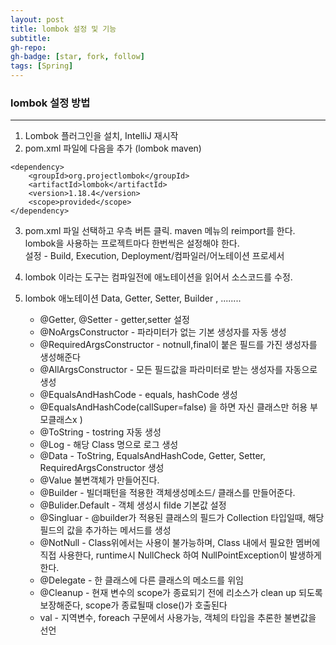 ```yaml
---
layout: post
title: lombok 설정 및 기능
subtitle: 
gh-repo: 
gh-badge: [star, fork, follow]
tags: [Spring]
---
```


### lombok 설정 방법
---

1. Lombok 플러그인을 설치, IntelliJ 재시작  
2. pom.xml 파일에 다음을 추가 (lombok maven)  

~~~
<dependency>
    <groupId>org.projectlombok</groupId>
    <artifactId>lombok</artifactId>
    <version>1.18.4</version>
    <scope>provided</scope>
</dependency>
~~~

3. pom.xml 파일 선택하고 우측 버튼 클릭. maven 메뉴의 reimport를 한다.  
lombok을 사용하는 프로젝트마다 한번씩은 설정해야 한다.  
설정 - Build, Execution, Deployment/컴파일러/어노테이션 프로세서  

4. lombok 이라는 도구는 컴파일전에 애노테이션을 읽어서 소스코드를 수정.  

5. lombok 애노테이션   Data, Getter, Setter, Builder , ........

    - @Getter, @Setter - getter,setter 설정  
    - @NoArgsConstructor - 파라미터가 없는 기본 생성자를 자동 생성
    - @RequiredArgsConstructor - notnull,final이 붙은 필드를 가진 생성자를 생성해준다
    - @AllArgsConstructor - 모든 필드값을 파라미터로 받는 생성자를 자동으로 생성
    - @EqualsAndHashCode - equals, hashCode  생성
    - @EqualsAndHashCode(callSuper=false) 을 하면 자신 클래스만 허용 부모클래스x )
    - @ToString - tostring 자동 생성
    - @Log - 해당 Class 명으로 로그 생성
    - @Data - ToString, EqualsAndHashCode, Getter, Setter, RequiredArgsConstructor 생성
    - @Value 불변객체가 만들어진다.
    - @Builder - 빌더패턴을 적용한 객체생성메소드/ 클래스를 만들어준다.
    - @Bulider.Default - 객체 생성시 filde 기본값 설정 
    - @Singluar - @builder가 적용된 클래스의 필드가 Collection 타입일때, 해당 필드의 값을 추가하는 메서드를 생성
    - @NotNull - Class위에서는 사용이 불가능하며, Class 내에서 필요한 멤버에 직접 사용한다, runtime시 NullCheck 하여 NullPointException이 발생하게 한다.
    - @Delegate - 한 클래스에 다른 클래스의 메소드를 위임
    - @Cleanup - 현재 변수의 scope가 종료되기 전에 리소스가 clean up 되도록 보장해준다, scope가 종료될때 close()가 호출된다
    - val - 지역변수, foreach 구문에서 사용가능, 객체의 타입을 추론한 불변값을 선언